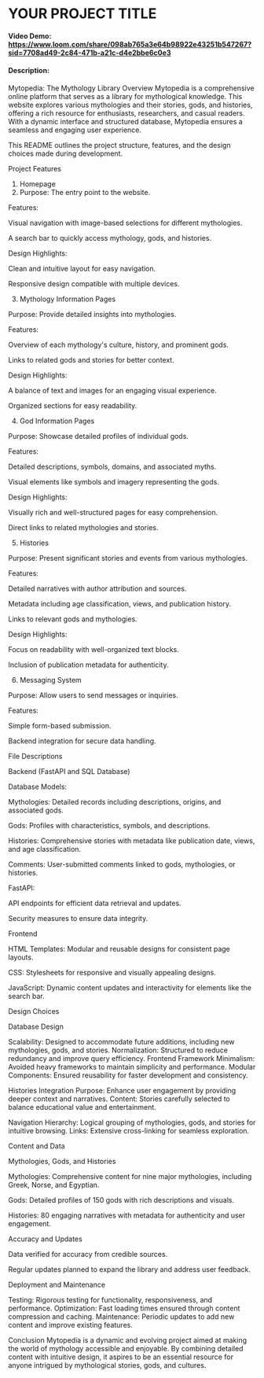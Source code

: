 # YOUR PROJECT TITLE
#### Video Demo:  https://www.loom.com/share/098ab765a3e64b98922e43251b547267?sid=7708ad49-2c84-471b-a21c-d4e2bbe6c0e3
#### Description:
Mytopedia: The Mythology Library
Overview
Mytopedia is a comprehensive online platform that serves as a library for mythological knowledge. This website explores various mythologies and their stories, gods, and histories, offering a rich resource for enthusiasts, researchers, and casual readers. With a dynamic interface and structured database, Mytopedia ensures a seamless and engaging user experience.

This README outlines the project structure, features, and the design choices made during development.

Project Features
1. Homepage
2. Purpose: The entry point to the website.

Features:

Visual navigation with image-based selections for different mythologies.

A search bar to quickly access mythology, gods, and histories.

Design Highlights:

Clean and intuitive layout for easy navigation.

Responsive design compatible with multiple devices.

3. Mythology Information Pages
   
Purpose: Provide detailed insights into mythologies.

Features:

Overview of each mythology's culture, history, and prominent gods.

Links to related gods and stories for better context.

Design Highlights:

A balance of text and images for an engaging visual experience.

Organized sections for easy readability.

4. God Information Pages

Purpose: Showcase detailed profiles of individual gods.

Features:

Detailed descriptions, symbols, domains, and associated myths.

Visual elements like symbols and imagery representing the gods.

Design Highlights:

Visually rich and well-structured pages for easy comprehension.

Direct links to related mythologies and stories.

5. Histories

Purpose: Present significant stories and events from various mythologies.

Features:

Detailed narratives with author attribution and sources.

Metadata including age classification, views, and publication history.

Links to relevant gods and mythologies.

Design Highlights:

Focus on readability with well-organized text blocks.

Inclusion of publication metadata for authenticity.

6. Messaging System

Purpose: Allow users to send messages or inquiries.

Features:

Simple form-based submission.

Backend integration for secure data handling.

File Descriptions

Backend (FastAPI and SQL Database)

Database Models:

Mythologies: Detailed records including descriptions, origins, and associated gods.

Gods: Profiles with characteristics, symbols, and descriptions.

Histories: Comprehensive stories with metadata like publication date, views, and age classification.

Comments: User-submitted comments linked to gods, mythologies, or histories.

FastAPI:

API endpoints for efficient data retrieval and updates.

Security measures to ensure data integrity.

Frontend

HTML Templates:
Modular and reusable designs for consistent page layouts.

CSS:
Stylesheets for responsive and visually appealing designs.

JavaScript:
Dynamic content updates and interactivity for elements like the search bar.

Design Choices

Database Design

Scalability: Designed to accommodate future additions, including new mythologies, gods, and stories.
Normalization: Structured to reduce redundancy and improve query efficiency.
Frontend Framework
Minimalism: Avoided heavy frameworks to maintain simplicity and performance.
Modular Components: Ensured reusability for faster development and consistency.

Histories Integration
Purpose: Enhance user engagement by providing deeper context and narratives.
Content: Stories carefully selected to balance educational value and entertainment.

Navigation
Hierarchy: Logical grouping of mythologies, gods, and stories for intuitive browsing.
Links: Extensive cross-linking for seamless exploration.

Content and Data

Mythologies, Gods, and Histories

Mythologies: Comprehensive content for nine major mythologies, including Greek, Norse, and Egyptian.

Gods: Detailed profiles of 150 gods with rich descriptions and visuals.

Histories: 80 engaging narratives with metadata for authenticity and user engagement.

Accuracy and Updates

Data verified for accuracy from credible sources.

Regular updates planned to expand the library and address user feedback.

Deployment and Maintenance

Testing: Rigorous testing for functionality, responsiveness, and performance.
Optimization: Fast loading times ensured through content compression and caching.
Maintenance: Periodic updates to add new content and improve existing features.

Conclusion
Mytopedia is a dynamic and evolving project aimed at making the world of mythology accessible and enjoyable. By combining detailed content with intuitive design, it aspires to be an essential resource for anyone intrigued by mythological stories, gods, and cultures.
